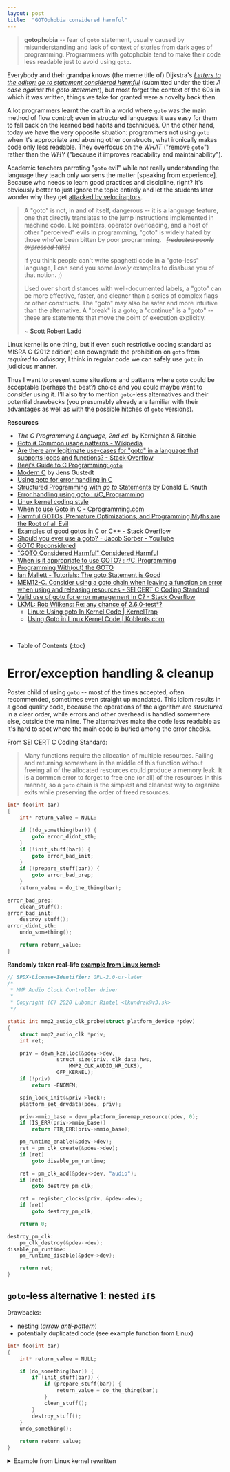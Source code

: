 ```yaml
---
layout: post
title:  "GOTOphobia considered harmful"
---
```


> **gotophobia** -- fear of `goto` statement, usually caused by misunderstanding
> and lack of context of stories from dark ages of programming. Programmers with
> gotophobia tend to make their code less readable just to avoid using `goto`.

Everybody and their grandpa knows (the meme title of) Dijkstra's
[_Letters to the editor: go to statement considered harmful_](https://dl.acm.org/doi/epdf/10.1145/362929.362947)
(submitted under the title: _A case against the goto statement_),
but most forget the context of the 60s in which it was written,
things we take for granted were a novelty back then.

A lot programmers learnt the craft in a world where `goto` was the main method
of flow control; even in structured languages it was easy for them to fall back
on the learned bad habits and techniques.
On the other hand, today we have the very opposite situation: programmers not
using `goto` when it's appropriate and abusing other constructs, what ironically
makes code only less readable. They overfocus on the _WHAT_ ("remove `goto`")
rather than the _WHY_ ("because it improves readability and maintainability").

Academic teachers parroting "`goto` evil" while not really understanding the
language they teach only worsens the matter [speaking from experience]. Because
who needs to learn good practices and discipline, right? It's obviously better
to just ignore the topic entirely and let the students later wonder why they get
[attacked by velociraptors](https://www.explainxkcd.com/wiki/index.php/292:_goto).

> A "goto" is not, in and of itself, dangerous -- it is a language feature,
> one that directly translates to the jump instructions implemented in machine
> code. Like pointers, operator overloading, and a host of other "perceived"
> evils in programming, "goto" is widely hated by those who've been bitten by
> poor programming. &nbsp; ~~_[redacted poorly expressed take]_~~
>
> If you think people can't write spaghetti code in a "goto-less" language, I
> can send you some *lovely* examples to disabuse you of that notion. ;)
>
> Used over short distances with well-documented labels, a "goto" can be more
> effective, faster, and cleaner than a series of complex flags or other
> constructs. The "goto" may also be safer and more intuitive than the
> alternative. A "break" is a goto; a "continue" is a "goto" -- these are
> statements that move the point of execution explicitly.
>
> ~ [Scott Robert Ladd](https://lkml.org/lkml/2003/1/12/245)

Linux kernel is one thing, but if even such restrictive coding standard
as MISRA C (2012 edition) can downgrade the prohibition on `goto` from
_required_ to _advisory_, I think in regular code we can safely use `goto`
in judicious manner.

Thus I want to present some situations and patterns where `goto` could be acceptable
(perhaps the best?) choice and you could maybe want to *consider* using it.
I'll also try to mention `goto`-less alternatives and their potential drawbacks
(you presumably already are familiar with their advantages as well as with
 the possible hitches of `goto` versions).

**Resources**
  * _The C Programming Language, 2nd ed._ by Kernighan & Ritchie
  * [Goto # Common usage patterns - Wikipedia](https://en.wikipedia.org/wiki/Goto#Common_usage_patterns)
  * [Are there any legitimate use-cases for "goto" in a language that supports loops and functions? - Stack Overflow](https://stackoverflow.com/q/24451/10247460)
  * [Beej's Guide to C Programming: `goto`](https://beej.us/guide/bgc/html/split/goto.html)
  * [Modern C](https://hal.inria.fr/hal-02383654/file/ModernC.pdf) by Jens Gustedt
  * [Using goto for error handling in C](https://eli.thegreenplace.net/2009/04/27/using-goto-for-error-handling-in-c)
  * [Structured Programming with _go to_ Statements](https://dl.acm.org/doi/epdf/10.1145/356635.356640) by Donald E. Knuth
  * [Error handling using goto : r/C_Programming](https://www.reddit.com/r/C_Programming/comments/g3juie/error_handling_using_goto/)
  * [Linux kernel coding style](https://www.kernel.org/doc/html/v6.2/process/coding-style.html#centralized-exiting-of-functions)
  * [When to use Goto in C - Cprogramming.com](https://www.cprogramming.com/tutorial/goto.html)
  * [Harmful GOTOs, Premature Optimizations, and Programming Myths are the Root of all Evil](https://alvaro-videla.com/2015/02/programming-myths.html)
  * [Examples of good gotos in C or C++ - Stack Overflow](https://stackoverflow.com/q/245742/10247460)
  * [Should you ever use a goto? - Jacob Sorber - YouTube](https://www.youtube.com/watch?v=8bmEhtMVrhk)
  * [GOTO Reconsidered](https://chidiwilliams.com/post/goto/)
  * ["GOTO Considered Harmful" Considered Harmful](http://web.archive.org/web/20090320002214/http://www.ecn.purdue.edu/ParaMount/papers/rubin87goto.pdf)
  * [When is it appropriate to use GOTO? : r/C_Programming](https://www.reddit.com/r/C_Programming/comments/wimvdf/when_is_it_appropriate_to_use_goto/)
  * [Programming With(out) the GOTO](https://dl.acm.org/doi/pdf/10.1145/800194.805859)
  * [Ian Mallett - Tutorials: The goto Statement is Good](https://geometrian.com/programming/tutorials/gotogood/index.php)
  * [MEM12-C. Consider using a goto chain when leaving a function on error when using and releasing resources -&nbsp;SEI&nbsp;CERT C Coding Standard](https://wiki.sei.cmu.edu/confluence/display/c/MEM12-C.+Consider+using+a+goto+chain+when+leaving+a+function+on+error+when+using+and+releasing+resources)
  * [Valid use of goto for error management in C? - Stack Overflow](https://stackoverflow.com/q/788903/10247460)
  * [LKML: Rob Wilkens: Re: any chance of 2.6.0-test\*?](https://lkml.org/lkml/2003/1/12/126)
    * [Linux: Using goto In Kernel Code \| KernelTrap](https://web.archive.org/web/20130521051957/https://kerneltrap.org/node/553/2131)
    * [Using Goto in Linux Kernel Code \| Koblents.com](https://koblents.com/Ches/Links/Month-Mar-2013/20-Using-Goto-in-Linux-Kernel-Code/)

&nbsp;

* Table of Contents
{:toc}

# Error/exception handling & cleanup

Poster child of using `goto` -- most of the times accepted, often recommended,
sometimes even straight up mandated. This idiom results in a good quality code,
because the operations of the algorithm are _structured_ in a clear order,
while errors and other overhead is handled somewhere else, outside the mainline.
The alternatives make the code less readable as it's hard to spot where the
main code is buried among the error checks.

From SEI CERT C Coding Standard:

> Many functions require the allocation of multiple resources. Failing and
> returning somewhere in the middle of this function without freeing all of
> the allocated resources could produce a memory leak. It is a common error
> to forget to free one (or all) of the resources in this manner, so a `goto`
> chain is the simplest and cleanest way to organize exits while preserving
> the order of freed resources.

```c
int* foo(int bar)
{
    int* return_value = NULL;

    if (!do_something(bar)) {
        goto error_didnt_sth;
    }
    if (!init_stuff(bar)) {
        goto error_bad_init;
    }
    if (!prepare_stuff(bar)) {
        goto error_bad_prep;
    }
    return_value = do_the_thing(bar);

error_bad_prep:
    clean_stuff();
error_bad_init:
    destroy_stuff();
error_didnt_sth:
    undo_something();

    return return_value;
}
```

**Randomly taken real-life
[example from Linux kernel](https://git.kernel.org/pub/scm/linux/kernel/git/torvalds/linux.git/tree/drivers/clk/mmp/clk-audio.c?id=65ef13feb7ae5c0fe38c00db8ebffeb4f64a8297#n345):**
```c
// SPDX-License-Identifier: GPL-2.0-or-later
/*
 * MMP Audio Clock Controller driver
 *
 * Copyright (C) 2020 Lubomir Rintel <lkundrak@v3.sk>
 */

static int mmp2_audio_clk_probe(struct platform_device *pdev)
{
	struct mmp2_audio_clk *priv;
	int ret;

	priv = devm_kzalloc(&pdev->dev,
			    struct_size(priv, clk_data.hws,
					MMP2_CLK_AUDIO_NR_CLKS),
			    GFP_KERNEL);
	if (!priv)
		return -ENOMEM;

	spin_lock_init(&priv->lock);
	platform_set_drvdata(pdev, priv);

	priv->mmio_base = devm_platform_ioremap_resource(pdev, 0);
	if (IS_ERR(priv->mmio_base))
		return PTR_ERR(priv->mmio_base);

	pm_runtime_enable(&pdev->dev);
	ret = pm_clk_create(&pdev->dev);
	if (ret)
		goto disable_pm_runtime;

	ret = pm_clk_add(&pdev->dev, "audio");
	if (ret)
		goto destroy_pm_clk;

	ret = register_clocks(priv, &pdev->dev);
	if (ret)
		goto destroy_pm_clk;

	return 0;

destroy_pm_clk:
	pm_clk_destroy(&pdev->dev);
disable_pm_runtime:
	pm_runtime_disable(&pdev->dev);

	return ret;
}
```

## `goto`-less alternative 1: nested `if`s

Drawbacks:
 * nesting ([_arrow anti-pattern_](https://wiki.c2.com/?ArrowAntiPattern))
 * potentially duplicated code (see example function from Linux)

```c
int* foo(int bar)
{
    int* return_value = NULL;

    if (do_something(bar)) {
        if (init_stuff(bar)) {
            if (prepare_stuff(bar)) {
                return_value = do_the_thing(bar);
            }
            clean_stuff();
        }
        destroy_stuff();
    }
    undo_something();

    return return_value;
}
```

<details>
<summary>Example from Linux kernel rewritten</summary>
<div markdown="1">
```c
static int mmp2_audio_clk_probe(struct platform_device *pdev)
{
    // ...
    pm_runtime_enable(&pdev->dev);

    ret = pm_clk_create(&pdev->dev);
    if (!ret) {
        ret = pm_clk_add(&pdev->dev, "audio");
        if (!ret) {
            ret = register_clocks(priv, &pdev->dev);
            if (!ret) {
                pm_clk_destroy(&pdev->dev);
                pm_runtime_disable(&pdev->dev);
            }
        } else {
            pm_clk_destroy(&pdev->dev);
            pm_runtime_disable(&pdev->dev);
        }
    } else {
        pm_runtime_disable(&pdev->dev);
    }

    return ret; // original was returning 0 explicitly
}
```
</div>
</details>

<span></span>

And here Microsoft provides us with a [lovely example of such "beautiful" nesting](https://learn.microsoft.com/en-us/windows/win32/shell/common-file-dialog#basic-usage)
([archived version](https://web.archive.org/web/20221203064532/https://learn.microsoft.com/en-us/windows/win32/shell/common-file-dialog#basic-usage)).

## `goto`-less alternative 2: if not then clean

Drawbacks:
  * duplicated code
  * multiple exit points

```c
int* foo(int bar)
{
    int* return_value = NULL;

    if (!do_something(bar)) {
        undo_something();
        return return_value;
    }
    if (!init_stuff(bar)) {
        destroy_stuff();
        undo_something();
        return return_value;
    }
    if (!prepare_stuff(bar)) {
        clean_stuff();
        destroy_stuff();
        undo_something();
        return return_value;
    }

    clean_stuff();
    destroy_stuff();
    undo_something();

    return do_the_thing(bar);
}
```

<details>
<summary>Example from Linux kernel rewritten</summary>
<div markdown="1">
```c
static int mmp2_audio_clk_probe(struct platform_device *pdev)
{
    // ...
    pm_runtime_enable(&pdev->dev);

    ret = pm_clk_create(&pdev->dev);
    if (ret) {
        pm_runtime_disable(&pdev->dev);
        return ret;
    }

    ret = pm_clk_add(&pdev->dev, "audio");
    if (ret) {
        pm_clk_destroy(&pdev->dev);
        pm_runtime_disable(&pdev->dev);
        return ret;
    }

    ret = register_clocks(priv, &pdev->dev);
    if (ret) {
        pm_clk_destroy(&pdev->dev);
        pm_runtime_disable(&pdev->dev);
        return ret;
    }

    return 0;
}
```
</div>
</details>

## `goto`-less alternative 3: flags

Drawbacks:
 * additional variables
 * "cascading" booleans
 * potential nesting
 * potential complicated boolean expressions

```c
int* foo(int bar)
{
    int* return_value = NULL;

    bool flag_1 = false;
    bool flag_2 = false;
    bool flag_3 = false;

    flag_1 = do_something(bar);
    if (flag_1) {
        flag_2 = init_stuff(bar);
    }
    if (flag_2) {
        flag_3 = prepare_stuff(bar);
    }
    if (flag_3) {
        return_value = do_the_thing(bar);
    }

    if (flag_3) {
        clean_stuff();
    }
    if (flag_2) {
        destroy_stuff();
    }
    if (flag_1) {
        undo_something();
    }

    return return_value;
}
```

<aside markdown="1">
Rewrite of `mmp2_audio_clk_probe()` function doesn't fit clearly into
this case, thus I've put two variants under alternative 3.5 instead.
</aside>

## `goto`-less alternative 3.5: so-far-ok flag

```c
int foo(int bar)
{
    int return_value = 0;
    bool something_done = false;
    bool stuff_inited = false;
    bool stuff_prepared = false;
    bool oksofar = true;

    if (oksofar) {  // this IF is optional (always execs) but included for consistency
        if (do_something(bar)) {
            something_done = true;
        } else {
            oksofar = false;
        }
    }

    if (oksofar) {
        if (init_stuff(bar)) {
            stuff_inited = true;
        } else {
            oksofar = false;
        }
    }

    if (oksofar) {
        if (prepare_stuff(bar)) {
            stuff_prepared = true;
        } else {
            oksofar = false;
        }
    }

    // Do the thing
    if (oksofar) {
        return_value = do_the_thing(bar);
    }

    // Clean up
    if (stuff_prepared) {
        clean_stuff();
    }
    if (stuff_inited) {
        destroy_stuff();
    }
    if (something_done) {
        undo_something();
    }

    return return_value;
}
```

<details>
<summary>Example from Linux kernel rewritten</summary>
<div markdown="1">
```c
static int mmp2_audio_clk_probe(struct platform_device *pdev)
{
    // ...
    pm_runtime_enable(&pdev->dev);

    bool destroy_pm_clk = false;

    ret = pm_clk_create(&pdev->dev);
    if (!ret) {
        ret = pm_clk_add(&pdev->dev, "audio");
        if (ret) {
            destroy_pm_clk = true;
        }
    }
    if (!ret) {
        ret = register_clocks(priv, &pdev->dev);
        if (ret) {
            destroy_pm_clk = true;
        }
    }

    if (ret) {
        if (destroy_pm_clk) {
            pm_clk_destroy(&pdev->dev);
        }
        pm_runtime_disable(&pdev->dev);
        return ret;
    }

    return 0;
}
```
</div>
</details>
<details>
<summary>Example from Linux kernel rewritten</summary>
<div markdown="1">
```c
static int mmp2_audio_clk_probe(struct platform_device *pdev)
{
    // ...
    pm_runtime_enable(&pdev->dev);

    bool destroy_pm_clk = false;
    bool disable_pm_runtime = false;

    ret = pm_clk_create(&pdev->dev);
    if (ret) {
        disable_pm_runtime = true;
    }
    if (!ret) {
        ret = pm_clk_add(&pdev->dev, "audio");
        if (ret) {
            destroy_pm_clk = true;
        }
    }
    if (!ret) {
        ret = register_clocks(priv, &pdev->dev);
        if (ret) {
            destroy_pm_clk = true;
        }
    }

    if (destroy_pm_clk) {
        pm_clk_destroy(&pdev->dev);
    }
    if (disable_pm_runtime) {
        pm_runtime_disable(&pdev->dev);
    }

    return ret;
}
```
</div>
</details>

## `goto`-less alternative 4: functions

Drawbacks:
 * More objects (not only new functions, but often also `struct`s) \
   <sup title="Things should not be multiplied beyond what is required">
     "Entia non sunt multiplicanda praeter necessitatem"
   </sup>
   * deeper callstack
 * often require passing context around
   * increase in pointing to pointers
   * aforementioned additional `struct`s
 * fragmented code
   * temptation to needlessly abstract it away

```c
static inline int foo_2(int bar)
{
    int return_value = 0;
    if (prepare_stuff(bar)) {
        return_value = do_the_thing(bar);
    }
    clean_stuff();
    return return_value;
}

static inline int foo_1(int bar)
{
    int return_value = 0;
    if (init_stuff(bar)) {
        return_value = foo_2(bar);
    }
    destroy_stuff();
    return return_value;
}

int foo(int bar)
{
    int return_value = 0;
    if (do_something(bar)) {
        return_value = foo_1(bar);
    }
    undo_something();
    return return_value;
}
```

<details>
<summary>Example from Linux kernel rewritten</summary>
<div markdown="1">
```c
static inline int mmp2_audio_clk_probe_3(struct platform_device* pdev)
{
    int ret = register_clocks(priv, &pdev->dev);
    if (ret) {
        pm_clk_destroy(&pdev->dev);
    }
    return ret;
}

static inline int mmp2_audio_clk_probe_2(struct platform_device* pdev)
{
    int ret = pm_clk_add(&pdev->dev, "audio");
    if (ret) {
        pm_clk_destroy(&pdev->dev);
    } else {
        ret = mmp2_audio_clk_probe_3(pdev);
    }
    return ret;
}

static inline int mmp2_audio_clk_probe_1(struct platform_device* pdev)
{
    int ret = pm_clk_create(&pdev->dev);
    if (ret) {
        pm_runtime_disable(&pdev->dev);
    } else {
        ret = mmp2_audio_clk_probe_2(pdev);
        if (ret) {
            pm_runtime_disable(&pdev->dev);
        }
    }
    return ret;
}

static int mmp2_audio_clk_probe(struct platform_device* pdev)
{
    // ...
    pm_runtime_enable(&pdev->dev);

    ret = mmp2_audio_clk_probe_1(pdev);

    return ret;
}
```
</div>
</details>

## `goto`-less alternative 5: abuse of loops

Drawbacks:
  * half of the drawback of `goto`
  * half of the drawback of other alternatives
  * none of the benefits of either of the above
  * not structural anyway
  * creates loop which doesn't loop
  * abuse of one language construct just to avoid using the right tool for the job
  * less readable
  * counter intuitive, confusing
  * adds unnecessary nesting
  * takes more lines
  * don't even think about using a legitimate loop somewhere among this mess
  * useless when we wrap it around actual loop or `switch` statement
    ("breaking on error" will stop only that one loop/`switch` instead of whole thing)

```c
int* foo(int bar)
{
    int* return_value = NULL;

    do {
        if (!do_something(bar)) break;
        do {
            if (!init_stuff(bar)) break;
            do {
                if (!prepare_stuff(bar)) break;
                return_value = do_the_thing(bar);
            } while (0);
            clean_stuff();
        } while (0);
        destroy_stuff();
    } while (0);
    undo_something();

    return return_value;
}
```

<details>
<summary>Example from Linux kernel rewritten</summary>
<div markdown="1">
```c
static int mmp2_audio_clk_probe(struct platform_device *pdev)
{
    // ...
    pm_runtime_enable(&pdev->dev);

    do {
        ret = pm_clk_create(&pdev->dev);
        if (ret) break;

        do {
            ret = pm_clk_add(&pdev->dev, "audio");
            if (ret) break;

            ret = register_clocks(priv, &pdev->dev);
            if (ret) break;
        } while (0);
        pm_clk_destroy(&pdev->dev);
    } while (0);
    pm_runtime_disable(&pdev->dev);

    return ret;
}
```
</div>
</details>

# Restart/retry

Common especially on \*nix systems when dealing with system calls returning
an error after being interrupted by a signal + setting `errno` to `EINTR`
to indicate the it was doing fine and was just interrupted.
Of course, it's not limited to system calls.

```c
#include <errno.h>

int main()
{
RETRY_SYSCALL:
    if (some_syscall() == -1) {
        if (errno == EINTR) {
            goto RETRY_SYSCALL;
        }

        // handle real errors
    }

    return 0;
}
```

<aside markdown="1">
I think in this particular case this one level of additional nesting isn't so
bad, but to be fair, without rewriting it I wouldn't be able to fairly present
the `goto`-less alternative.

<details>
<summary>Version with reduced nesting</summary>

<div markdown="1">
```c
#include <errno.h>

int main()
{
    int res;
RETRY_SYSCALL:
    res = some_syscall();
    if (res == -1 && errno == EINTR) {
        goto RETRY_SYSCALL;
    }

    if (res) {
        // handle real errors
    }

    return 0;
}
```
</div>
</details>
</aside>

## `goto`-less alternative: loop

We can of course use a `do {} while` loop with conditions in `while`:

```c
#include <errno.h>

int main()
{
    int res;
    do {
        res = some_system_call();
    } while (res == -1 && errno == EINTR);

    if (res == -1) {
        // handle real errors
    }

    return 0;
}
```

I think both versions are comparatively readable, but `goto` has slight advantage
by making it immediately clear the looping is not a desirable situation, while
`while` loop may be misinterpreted as [waiting loop](https://en.wikipedia.org/wiki/Busy_waiting).

## Less trivial example

For those, I'm willing to break the overall monochrome theme of the site and
define colors for syntax highlights. Even with simple parsing done by kramdown
(your code editor would certainty do a better job here), we already notice
labels and `goto` statements standing out a little from the rest of the code.
Flags on the other hand get lost among other variables.

<style>
.k, .kt  { color: #66d9ef; font-weight:bold }
.c1, .cm { color: #75715e }
.cp { color: #75715e; font-weight: bold }
.o  { color: #f92672; font-weight: bold }
.mi { color: #ae81ff }
.nf { color: #a6e22e }
.p  { color: #f7a000 }
.nl { color: #f4f406 }
</style>

### `goto` version

<div markdown="1">
{% highlight C %}
#include <string.h>

enum {
    PKT_THIS_OPERATION,
    PKT_THAT_OPERATION,
    PKT_PROCESS_CONDITIONALLY,
    PKT_CONDITION_SKIPPED,
    PKT_ERROR,
    READY_TO_SEND,
    NOT_READY_TO_SEND
};

int parse_packet()
{
    static int packet_error_count = 0;

    int packet[16] = { 0 };
    int packet_length = 123;
    _Bool packet_condition = 1;
    int packet_status = 4;

    // get packet etc. ...

REPARSE_PACKET:
    switch (packet[0]) {
    case PKT_THIS_OPERATION:
        if (/* problem condition */) {
            goto PACKET_ERROR;
        }
        // ... handle THIS_OPERATION
        break;

    case PKT_THAT_OPERATION:
        if (/* problem condition */) {
            goto PACKET_ERROR;
        }
        // ... handle THAT_OPERATION
        break;

    // ...

    case PKT_PROCESS_CONDITIONALLY:
        if (packet_length < 9) {
            goto PACKET_ERROR;
        }
        if (packet_condition && packet[4]) {
            packet_length -= 5;
            memmove(packet, packet+5, packet_length);
            goto REPARSE_PACKET;
        } else {
            packet[0] = PKT_CONDITION_SKIPPED;
            packet[4] = packet_length;
            packet_length = 5;
            packet_status = READY_TO_SEND;
        }
        break;

    // ...

    default:
PACKET_ERROR:
        packet_error_count++;
        packet_length = 4;
        packet[0] = PKT_ERROR;
        packet_status = READY_TO_SEND;
        break;
    }

    // ...

    return 0;
}
{% endhighlight %}
</div>

### `goto`-less version
<div markdown="1">
{% highlight C %}
#include <string.h>

enum {
    PKT_THIS_OPERATION,
    PKT_THAT_OPERATION,
    PKT_PROCESS_CONDITIONALLY,
    PKT_CONDITION_SKIPPED,
    PKT_ERROR,
    READY_TO_SEND,
    NOT_READY_TO_SEND
};

int parse_packet()
{
    static int packet_error_count = 0;

    int packet[16] = { 0 };
    int packet_length = 123;
    _Bool packet_condition = 1;
    int packet_status = 4;

    // get packet etc. ...

    _Bool REPARSE_PACKET = true;
    _Bool PACKET_ERROR = false;

    while (REPARSE_PACKET) {
        REPARSE_PACKET = false;
        PACKET_ERROR = false;

        switch (packet[0]) {
        case PKT_THIS_OPERATION:
            if (/* problem condition */) {
                PACKET_ERROR = true;
                break;
            }
            // ... handle THIS_OPERATION
            break;

        case PKT_THAT_OPERATION:
            if (/* problem condition */) {
                PACKET_ERROR = true;
                break;
            }
            // ... handle THAT_OPERATION
            break;

            // ...

        case PKT_PROCESS_CONDITIONALLY:
            if (packet_length < 9) {
                PACKET_ERROR = true;
                break;
            }
            if (packet_condition && packet[4]) {
                packet_length -= 5;
                memmove(packet, packet+5, packet_length);
                REPARSE_PACKET = true;
                break;
            } else {
                packet[0] = PKT_CONDITION_SKIPPED;
                packet[4] = packet_length;
                packet_length = 5;
                packet_status = READY_TO_SEND;
            }
            break;

            // ...

        default:
            PACKET_ERROR = true;
            break;
        }

        if (PACKET_ERROR) {
            packet_error_count++;
            packet_length = 4;
            packet[0] = PKT_ERROR;
            packet_status = NOT_READY_TO_SEND;
            break;
        }
    }

    // ...

    return 0;
}
{% endhighlight %}
</div>

# Common code in `switch` statement

This situation may be a good opportunity to check if the code doesn't need to
be refactored altogether; that being said, sometimes you want to have `switch`
statement where cases make minor changes then run the same code.

Sure, you could extract the common code into function, but then you need to pass
all the context to it, but that may be inconvenient (for you may need to pass
a lot of parameters or making a dedicated structure, in both cases probably with
pointers) and may increase complexity of the code; in some cases, you may wish
there being only one call to the function instead of multiple.

So why not just jump to the common code?

```c
int foo(int v)
{
    // ...
    int something = 0;
    switch (v) {
    case FIRST_CASE:
        something = 2;
        goto common1;
    case SECOND_CASE:
        something = 7;
        goto common1;
    case THIRD_CASE:
        something = 9;
        goto common1;
common1:
        /* code common to FIRST, SECOND and THIRD cases */
        break;

    case FOURTH_CASE:
        something = 10;
        goto common2;
    case FIFTH_CASE:
        something = 42;
        goto common2;
common2:
        /* code common to FOURTH and FIFTH cases */
        break;
    }
    // ...
}
```

## `goto`-less alternative 1: functions

Drawbacks:
 * <span title="Things should not be multiplied beyond what is required">"Entia non sunt multiplicanda praeter necessitatem"</span>
 * reading bottom-up instead of top-bottom
 * may require passing context around

```c
struct foo_context {
    int* something;
    // ...
};

static void common1(struct foo_context ctx)
{
    /* code common to FIRST, SECOND and THIRD cases */
}

static void common2(struct foo_context ctx)
{
    /* code common to FOURTH and FIFTH cases */
}

int foo(int v)
{
    struct foo_context ctx = { NULL };
    // ...
    int something = 0;
    ctx.something = &something;

    switch (v) {
    case FIRST_CASE:
        something = 2;
        common1(ctx);
        break;
    case SECOND_CASE:
        something = 7;
        common1(ctx);
        break;
    case THIRD_CASE:
        something = 9;
        common1(ctx);
        break;

    case FOURTH_CASE:
        something = 10;
        common2(ctx);
        break;
    case FIFTH_CASE:
        something = 42;
        common2(ctx);
        break;
    }
    // ...
}
```

## `goto`-less alternative 2: `if`s

We can abandon elegance and replace the `switch` statement with `if`s

```c
int foo(int v)
{
    // ...
    int something = 0;
    if (v == FIRST_CASE || v == SECOND_CASE || v == THIRD_CASE) {
        if (v == FIRST_CASE) {
            something = 2;
        } else if (v == SECOND_CASE) {
            something = 7;
        } else if (v == THIRD_CASE) { // it could be just `else`
            something = 9;
        }
        /* code common to FIRST, SECOND and THIRD cases */
    } else if (v == FOURTH_CASE || v == FIFTH_CASE) {
        if (v == FOURTH_CASE) {
            something = 10;
        } else {
            something = 42;
        }
        /* code common to FOURTH and FIFTH cases */
    }
    // ...
}
```

## `goto`-less alternative 3: interlacing `if (0)`

Do... do I really need to comment? \
You cannot say "interlacing good" while at the same time claiming "`goto` bad"!

```c
int foo(int v)
{
    // ...
    int something = 0;
    switch (v) {
    case FIRST_CASE:
        something = 2;
      if (0) {
    case SECOND_CASE:
        something = 7;
      }
      if (0) {
    case THIRD_CASE:
        something = 9;
      }
        /* code common to FIRST, SECOND and THIRD cases */
        break;

    case FOURTH_CASE:
        something = 10;
      if (0) {
    case FIFTH_CASE:
        something = 42;
      }
        /* code common to FOURTH and FIFTH cases */
        break;
    }
    // ...
}
```

## ~~`goto`-less alternative: capturing lambda~~

Yeah, maybe some day...

# Nested `break`, labeled `continue`

I think this one doesn't require further explanation:

```c
#include <stdio.h>

int main()
{
    for (int i = 1; i <= 5; ++i) {
        printf("outer iteration (i): %d\n", i);

        for (int j = 1; j <= 200; ++j) {
            printf("    inner iteration (j): %d\n", j);
            if (j >= 3) {
                break; // breaks from inner loop, outer loop continues
            }
            if (i >= 2) {
                goto outer; // breaks from outer loop, and directly to "Done!"
            }
        }
    }
outer:

    puts("Done!");

    return 0;
}
```

We can use [analogous mechanism for `continue`](https://beej.us/guide/bgc/html/split/goto.html#labeled-continue).

&nbsp;

_Beej's Guide to C Programming_ has nice example of using this technique alongside the cleanup one:

> ```c
>     for (...) {
>         for (...) {
>             while (...) {
>                 do {
>                     if (some_error_condition) {
>                         goto bail;
>                     }
>                     // ...
>                 } while(...);
>             }
>         }
>     }
>
> bail:
>     // Cleanup here
> ```
>
> Without `goto`, you'd have to check an error condition
> flag in all of the loops to get all the way out.

## Breaking loop from inside a `switch` statement

Analogically, since `switch` also utilizes the `break` keyword,
from inside of it to jump out of a loop:

```c
void func(int v)
{
    // ...

    while (1) {
        switch (v) {
        case SOME_V:
            // ...
            break;  // doesn't exit loop
        case STOP_LOOP:
            goto break_while;
        }
    }
break_while:

    // ...
}
```

# Simple state machines

<svg xmlns="http://www.w3.org/2000/svg" viewBox="0 0 260 130" style="font-family: Times">
  <g fill="#ffffff" stroke="#ffffff">
    <ellipse cx="80"  cy="100" rx="10" ry="10" />
    <ellipse cx="160" cy="101" rx="10" ry="10" />
    <ellipse cx="120" cy="41"  rx="10" ry="10" />
  </g>

  <g fill="black">
    <text x="75" y="105">A</text>
    <text x="155" y="105">B</text>
    <text x="115" y="45">C</text>
  </g>

  <g fill="white">
    <g stroke="white">
      <path d="M 80 91 L 80 51 Q 80 41 90 41 L 105.88 41" fill="none" />
      <path d="M 108.88 41 L 104.88 43 L 105.88 41 L 104.88 39 Z" />

      <path d="M 130 41 L 150 41 Q 160 41 160 51 L 160 86.88" fill="none" />
      <path d="M 160 89.88 L 158 85.88 L 160 86.88 L 162 85.88 Z" />

      <path d="M 152.93 108.07 Q 140 121 120 121 Q 100 121 89.98 110.98" fill="none" />
      <path d="M 87.86 108.86 L 92.1 110.28 L 89.98 110.98 L 89.28 113.1 Z" />

      <path d="M 87.07 93.93 Q 100 81 120 81 Q 140 81 150.02 91.02" fill="none" />
      <path d="M 152.14 93.14 L 147.9 91.72 L 150.02 91.02 L 150.72 88.9 Z" />

      <path d="M 112.93 33.93 Q 113 11 120 11 Q 127 11 127.06 29.81" fill="none" />
      <path d="M 127.00 32.81 L 125.06 28.82 L 127.06 29.81 L 129.06 28.8 Z" />

      <path d="M 80 111 Q 80 131 70 126 Q 60 121 70.02 110.98" fill="none" />
      <path d="M 72.14 108.86 L 70.72 113.1 L 70.02 110.98 L 67.9 110.28 Z" />

      <path d="M 160 111 Q 160 131 170 126 Q 180 121 169.98 110.98" fill="none" />
      <path d="M 167.86 108.86 L 172.1 110.28 L 169.98 110.98 L 169.28 113.1 Z" />

      <path d="M 30 91 L 66 100" fill="none" />
      <path d="M 68.92 100.73 L 64.55 101.7 L 66 100 L 65.52 97.82 Z" />

      <path d="M 170 101 L 206 92" fill="none" />
      <path d="M 208.92 91.27 L 205.52 94.18 L 206 92 L 204.55 90.3 Z" />
    </g>

    <text x="16" y="90">S</text>
    <text x="214" y="90">F</text>

    <g font-size="0.7em">
      <text x="117" y="7">x</text>

      <text x="70" y="55">y</text>
      <text x="165" y="55">z</text>

      <text x="117" y="75">x</text>
      <text x="117" y="115">y</text>

      <text x="55" y="125">z</text>
      <text x="180" y="125">x</text>

      <text x="180" y="90" font-style="italic">nul</text>
    </g>
  </g>
</svg>

The following is a 1:1, not far from **verbatim mathematical notation**,
implementation of the above automata:

```c
_Bool machine(const char* c)
{
qA:
    switch (*(c++)) {
    case 'x': goto qB;
    case 'y': goto qC;
    case 'z': goto qA;
    default: goto err;
    }

qB:
    switch (*(c++)) {
    case 'x': goto qB;
    case 'y': goto qA;
    case '\0': goto F;
    default: goto err;
    }

qC:
    switch (*(c++)) {
    case 'x': goto qC;
    case 'z': goto qB;
    default: goto err;
    }

F:
    return true;

err:
    return false;
}
```

# Jumping into event loop

Yeah, yeah, I know jumping _into_ warrants at least a raised eyebrow.
That being said, there are cases when you may want to do just that.

Here in first iteration program skips increasing variable and goes straight
to allocation. Each following iteration executes code as written, ignoring
completely the label relevant only for the first run; so you do too during
analysis.

```c
#include <stdio.h>
#include <fancy_alloc.h>

int main()
{
    int* buf = NULL;
    size_t pos = 0;
    size_t sz = 8;

    int* temp;

    goto ALLOC;
    do {
        if (pos > sz) { // resize array
            sz *= 2;
ALLOC:      temp = arrayAllocSmart(buf, sz, pos);
            /* check for errors */
            buf = temp;
        }

        /* do something with buf */
    } while (checkQuit());

    return 0;

    /* handle errors ... */
}
```

### `goto`-less alternative 1: guard flag

I probably says more about the state of my sleep deprived brain than anything
else, but I actually managed to make an honest, very dumb mistake in this
simple snippet. I didn't notice until after examining the assembly output
and seeing way less instructions than expected. Since it's simple, yet quite
severe in consequences, I decided to leave it as an exercise for the reader
to spot the bug (should be easy since you already know about its existence).

The drawbacks as per usual: nesting and keeping track of flags.

```c
#include <stdio.h>
#include <fancy_alloc.h>

int main()
{
    int* buf = NULL;
    size_t pos = 0;
    size_t sz = 8;

    int ret = 0

    _Bool firstIter = true;

    do {
        if (pos > sz || firstIter) { // resize array
            if (!firstIter) {
                sz *= 2;
                firstIter = false;
            }

            int* temp = arrayAllocSmart(buf, sz, pos);
            /* handle errors ... */
            buf = temp;
        }

        /* do something with buf */
    } while (checkQuit());

    return 0;
}
```

### `goto`-less alternative 2: code duplication

The drawback is obvious, thus no further comment.

```c
#include <stdio.h>
#include <fancy_alloc.h>

int main()
{
    size_t pos = 0;
    size_t sz = 8;

    int* buf = arrayAllocSmart(NULL, sz, pos);
    /* handle errors ... */

    do {
        if (pos > sz) { // resize array
            sz *= 2;
            int* temp = arrayAllocSmart(buf, sz, pos);
            /* handle errors ... */
            buf = temp;
        }

        /* do something with buf */
    } while (checkQuit());

    return 0;
}
```

# Optimizations

This section is purely informative, just to appear on list as to mark the
existence of such use-case. Giving an example for this is not so easy, either
from legal or conceptual standpoint as most of them apply only in very narrow
situations, not rarely bordering on micro-optimizing.

<aside markdown="1">
Often extensions like [computed `goto`](https://gcc.gnu.org/onlinedocs/gcc/Labels-as-Values.html) are used.
</aside>

Beej shows [tail call optimization](https://beej.us/guide/bgc/html/split/goto.html#tail-call-optimization)
as an example in his book. Unfortunately (from educational standpoint! otherwise it's very good thing)
modern compilers easily optimize something as simple as factorial to the very same assembly which we get
using the `goto` optimization. On the other hand, not everybody is blessed with modern, optimizing compiler...

# [_Structured Programming with **go to** Statements_](https://dl.acm.org/doi/epdf/10.1145/356635.356640)

Read at:
&nbsp; [[ACM Digital Library]](https://dl.acm.org/doi/epdf/10.1145/356635.356640)
&nbsp; [[PDF]](https://pic.plover.com/knuth-GOTO.pdf)
&nbsp; [[HTML]](http://www.kohala.com/start/papers.others/knuth.dec74.html)

If I started from Dijkstra, it's only natural I need to conclude with Knuth. \
Almost anybody who says anything positive about `goto` refers to this paper.
And rightfully so! To this day it's one of most comprehensive resources
on the topic (it's a go to resource about `goto`). Perhaps some examples
are quite dated, some concerns less crucial today than back in the days,
but nevertheless it's an excellent read.

> One thing we haven't spelled out clearly, however, is what makes some
> **go&nbsp;to**'s bad and others acceptable. The reason is that we've really
> been directing our attention to the wrong issue, to the objective question of
> **go&nbsp;to** elimination instead of the important subjective question of
> program structure. In the words of John Brown, "The act of focusing our
> mightiest intellectual resources on the elusive goal of **go&nbsp;to**-less
> programs has helped us get our minds off all those really tough and possibly
> unresolvable problems and issues with which today's professional programmer
> would otherwise have to grapple." By writing this long article I don't want
> to add fuel to the controversy about go&nbsp;to elimination, since that topic
> has already assumed entirely too much significance; my goal is to lay that
> controversy to rest, and to help direct the discussion towards more fruitful
> channels.
